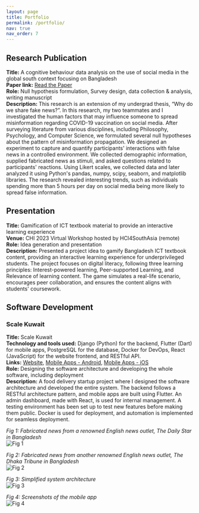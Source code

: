 ```yaml
---
layout: page
title: Portfolio
permalink: /portfolio/
nav: true
nav_order: 7
---
```


## Research Publication

**Title:** A cognitive behaviour data analysis on the use of social media in the global south context focusing on Bangladesh  
**Paper link:** [Read the Paper](https://www.nature.com/articles/s41598-023-30125-w)  
**Role:** Null hypothesis formulation, Survey design, data collection & analysis, writing manuscript  
**Description:** This research is an extension of my undergrad thesis, “Why do we share fake news?”. In this research, my two teammates and I investigated the human factors that may influence someone to spread misinformation regarding COVID-19 vaccination on social media. After surveying literature from various disciplines, including Philosophy, Psychology, and Computer Science, we formulated several null hypotheses about the pattern of misinformation propagation. We designed an experiment to capture and quantify participants' interactions with false news in a controlled environment. We collected demographic information, supplied fabricated news as stimuli, and asked questions related to participants' reactions. Using Likert scales, we collected data and later analyzed it using Python's pandas, numpy, scipy, seaborn, and matplotlib libraries. The research revealed interesting trends, such as individuals spending more than 5 hours per day on social media being more likely to spread false information.

## Presentation

**Title:** Gamification of ICT textbook material to provide an interactive learning experience  
**Venue:** CHI 2023 Virtual Workshop hosted by HCI4SouthAsia (remote)  
**Role:** Idea generation and presentation  
**Description:** Presented a project idea to gamify Bangladesh ICT textbook content, providing an interactive learning experience for underprivileged students. The project focuses on digital literacy, following three learning principles: Interest-powered learning, Peer-supported Learning, and Relevance of learning content. The game simulates a real-life scenario, encourages peer collaboration, and ensures the content aligns with students' coursework.

## Software Development

### Scale Kuwait

**Title:** Scale Kuwait  
**Technology and tools used:** Django (Python) for the backend, Flutter (Dart) for mobile apps, PostgreSQL for the database, Docker for DevOps, React (JavaScript) for the website frontend, and RESTful API.  
**Links:** [Website](website_link), [Mobile Apps - Android](android_app_link), [Mobile Apps - iOS](ios_app_link)  
**Role:** Designing the software architecture and developing the whole software, including deployment  
**Description:** A food delivery startup project where I designed the software architecture and developed the entire system. The backend follows a RESTful architecture pattern, and mobile apps are built using Flutter. An admin dashboard, made with React, is used for internal management. A testing environment has been set up to test new features before making them public. Docker is used for deployment, and automation is implemented for seamless deployment.

_Fig 1: Fabricated news from a renowned English news outlet, The Daily Star in Bangladesh_  
![Fig 1](link_to_fig1_image)

_Fig 2: Fabricated news from another renowned English news outlet, The Dhaka Tribune in Bangladesh_  
![Fig 2](link_to_fig2_image)

_Fig 3: Simplified system architecture_  
![Fig 3](link_to_fig3_image)

_Fig 4: Screenshots of the mobile app_  
![Fig 4](link_to_fig4_image)
